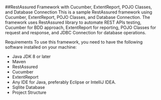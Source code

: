 ##RestAssured Framework with Cucumber, ExtentReport, POJO Classes, and Database Connection
This is a sample RestAssured framework using Cucumber, ExtentReport, POJO Classes, and Database Connection. The framework uses RestAssured library to automate REST APIs testing, Cucumber for BDD approach, ExtentReport for reporting, POJO Classes for request and response, and JDBC Connection for database operations.

Requirements
To use this framework, you need to have the following software installed on your machine:

* Java JDK 8 or later
* Maven
* RestAssured
* Cucumber
* ExtentReport
* Any IDE for Java, preferably Eclipse or IntelliJ IDEA.
* Sqllite Database
* Project Structure




